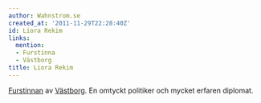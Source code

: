 ```yaml
---
author: Wahnstrom.se
created_at: '2011-11-29T22:28:40Z'
id: Liora Rekim
links:
  mention:
  - Furstinna
  - Västborg
title: Liora Rekim
---
```


[Furstinnan] av [Västborg]. En omtyckt politiker och mycket erfaren diplomat.

  [Furstinnan]: Furstinna
  [Västborg]: Västborg